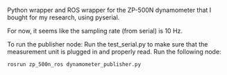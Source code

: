 Python wrapper and ROS wrapper for the ZP-500N dynamometer that I bought for my research, using pyserial.

For now, it seems like the sampling rate (from serial) is 10 Hz.

To run the publisher node: Run the test_serial.py to make sure that the measurement unit is plugged in and properly read. Run the following node:

```
rosrun zp_500n_ros dynamometer_publisher.py
```